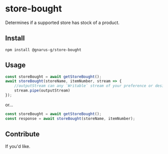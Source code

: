 # store-bought
Determines if a supported store has stock of a product.

## Install
    npm install @gnarus-g/store-bought
## Usage
```ts
const storeBought = await getStoreBought();
await storeBought(storeName, itemNumber, stream => {
    //outputStream can any `Writable` stream of your preference or design.
    stream.pipe(outputStream)
});
```
or...
```ts
const storeBought = await getStoreBought();
const response = await storeBought(storeName, itemNumber);
```
## Contribute
If you'd like.
